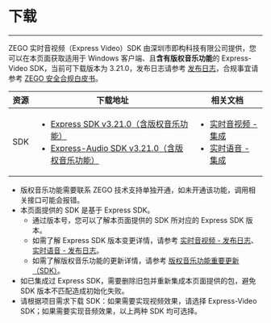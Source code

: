 # 下载

- - -

ZEGO 实时音视频（Express Video）SDK 由深圳市即构科技有限公司提供，您可以在本页面获取适用于 Windows 客户端、且**含有版权音乐功能**的 Express-Video SDK，当前可下载版本为 3.21.0，发布日志请参考 [发布日志](/online-ktv-windows/introduction/release-notes)，合规事宜请参考 [ZEGO 安全合规白皮书](https://doc-zh.zego.im/policies-and-agreements/zego-security-and-compliance-white-paper)。

| 资源 | 下载地址 | 相关文档|
| ---- | ----| ------ |
| SDK  | <ul><li>[Express SDK v3.21.0（含版权音乐功能）](https://artifact-sdk.zego.im/copyrighted_music/express/video/ZegoExpressVideo-win-shared-cpp.zip)</li><li>[Express-Audio SDK v3.21.0（含版权音乐功能）](https://artifact-sdk.zego.im/copyrighted_music/express/audio/ZegoExpressAudio-win-shared-cpp.zip)</li></ul> | <ul><li>[实时音视频 - 集成](/online-ktv-windows/quick-starts/integrate-the-sdk/express-video)</li><li>[实时语音 - 集成](/online-ktv-windows/quick-starts/integrate-the-sdk/express-voice) </li></ul> | 
<Note title="说明">

- 版权音乐功能需要联系 ZEGO 技术支持单独开通，如未开通该功能，调用相关接口可能会报错。
- 本页面提供的 SDK 是基于 Express SDK。
    - 通过版本号，您可以了解本页面提供的 SDK 所对应的 Express SDK 版本。
    - 如需了解 Express SDK 版本变更详情，请参考 [实时音视频 - 发布日志](/real-time-video-windows-cpp/client-sdk/release-notes)、[实时语音 - 发布日志](/real-time-video-windows-cpp/client-sdk/release-notes)。
    - 如需了解版权音乐功能的更新详情，请参考 [版权音乐功能重要更新（SDK）](/online-ktv-windows/introduction/release-notes)。
- 如已集成过 Express SDK，需要删除旧包并重新集成本页面提供的包，避免 SDK 版本不匹配造成初始化失败。
- 请根据项目需求下载 SDK：如果需要实现视频效果，请选择 Express-Video SDK；如果需要实现音频效果，以上两种 SDK 均可选择。 
  
</Note>
